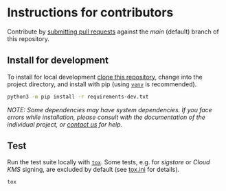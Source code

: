 # Instructions for contributors
Contribute by
[submitting pull requests](https://docs.github.com/en/pull-requests/collaborating-with-pull-requests/proposing-changes-to-your-work-with-pull-requests/creating-a-pull-request)
against the *main* (default) branch of this repository.

## Install for development
To install for local development
[clone this repository](https://docs.github.com/en/repositories/creating-and-managing-repositories/cloning-a-repository),
change into the project directory, and install with pip (using
[`venv`](https://docs.python.org/3/library/venv.html) is recommended).


```bash
python3 -m pip install -r requirements-dev.txt
```

*NOTE: Some dependencies may have system dependencies. If you face errors while
 installation, please consult with the documentation of the individual project,
 or [contact us](/?tab=readme-ov-file#contact) for help.*

## Test
Run the test suite locally with [`tox`](https://tox.wiki/). Some tests, e.g.
for *sigstore* or *Cloud KMS* signing, are excluded by default (see
[tox.ini](/tox.ini) for details).

```bash
tox
```
